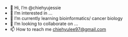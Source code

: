 - 👋 Hi, I’m @chiehyujessie
- 👀 I’m interested in ...
- 🌱 I’m currently learning bioinformatics/ cancer biology
- 💞️ I’m looking to collaborate on ...
- 📫 How to reach me chiehyulee97@gmail.com

<!---
chiehyujessie/chiehyujessie is a ✨ special ✨ repository because its `README.md` (this file) appears on your GitHub profile.
You can click the Preview link to take a look at your changes.
--->
